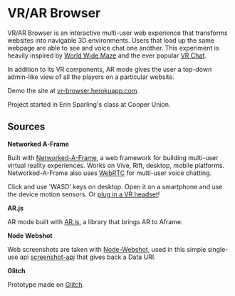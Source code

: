 VR/AR Browser
================

VR/AR Browser is an interactive multi-user web experience that transforms websites into navigable 3D environments. Users that load up the same webpage are able to see and voice chat one another. This experiment is heavily inspired by [World Wide Maze](https://experiments.withgoogle.com/world-wide-maze) and the ever popular [VR Chat](https://vrchat.net/). 

In addition to its VR components, AR mode gives the user a top-down admin-like view of all the players on a particular website. 

Demo the site at [vr-browser.herokuapp.com](https://vr-browser.herokuapp.com/).

Project started in Erin Sparling's class at Cooper Union.

Sources
-------

**Networked A-Frame**

Built with [Networked-A-Frame](https://github.com/haydenjameslee/networked-aframe), a web framework for building multi-user virtual reality experiences. Works on Vive, Rift, desktop, mobile platforms.
Networked-A-Frame also uses [WebRTC](https://webrtc.org/) for multi-user voice chatting.

Click and use 'WASD' keys on desktop. Open it on a smartphone and use the device motion sensors. Or [plug in a VR headset](https://webvr.rocks)!


**AR.js**

AR mode built with [AR.js](https://github.com/jeromeetienne/AR.js), a library that brings AR to Aframe. 


**Node Webshot**

Web screenshots are taken with [Node-Webshot](https://github.com/brenden/node-webshot), used in this simple single-use api [screenshot-api](https://github.com/yeemachine/screenshot-api) that gives back a Data URI.

**Glitch**

Prototype made on [Glitch](https://glitch.com/edit/#!/vr-browser).